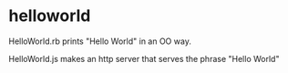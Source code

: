 # helloworld
HelloWorld.rb prints "Hello World" in an OO way.

HelloWorld.js makes an http server that serves the phrase "Hello World"
